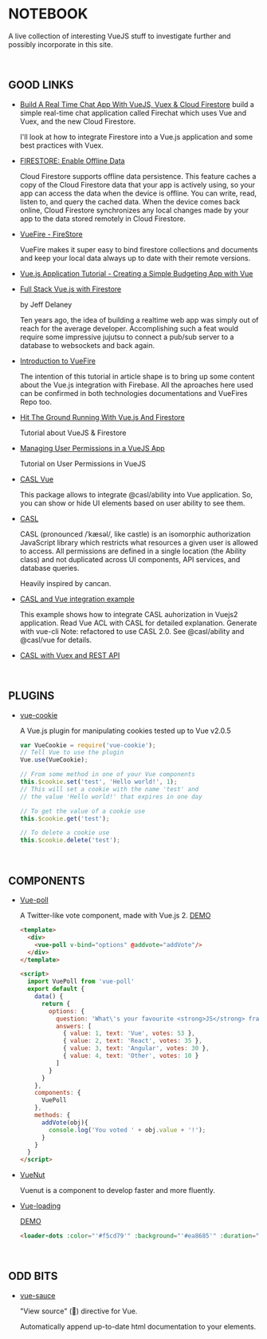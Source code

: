 
# NOTEBOOK

A live collection of interesting VueJS stuff to investigate further and possibly incorporate in this site.


<br>

## GOOD LINKS


* [Build A Real Time Chat App With VueJS, Vuex & Cloud Firestore](https://github.com/vuejsdevelopers/blog/wiki/Build-A-Real-Time-Chat-App-With-VueJS,-Vuex-&-Cloud-Firestore)
  build a simple real-time chat application called Firechat which uses Vue and Vuex, and the new Cloud Firestore.

  I'll look at how to integrate Firestore into a Vue.js application and some best practices with Vuex.


* [FIRESTORE: Enable Offline Data](https://firebase.google.com/docs/firestore/manage-data/enable-offline)

  Cloud Firestore supports offline data persistence. This feature caches a copy of the Cloud Firestore data that your app is actively using, so your app can access the data when the device is offline. You can write, read, listen to, and query the cached data. When the device comes back online, Cloud Firestore synchronizes any local changes made by your app to the data stored remotely in Cloud Firestore.
  
  
* [VueFire - FireStore](https://github.com/vuejs/vuefire/tree/firestore)

  VueFire makes it super easy to bind firestore collections and documents and keep your local data always up to date with their remote versions.
  
  
* [Vue.js Application Tutorial - Creating a Simple Budgeting App with Vue](https://matthiashager.com/complete-vuejs-application-tutorial)
  
  
* [Full Stack Vue.js with Firestore](https://medium.com/vue-mastery/full-stack-vue-js-with-firestore-62e2fe2ec1f3)
  
  by Jeff Delaney
  
  Ten years ago, the idea of building a realtime web app was simply out of reach for the average developer. Accomplishing such a feat would require some impressive jujutsu to connect a pub/sub server to a database to websockets and back again.
  
  
* [Introduction to VueFire](https://medium.com/@patrickstivalchaerke/introduction-to-vuefire-4d036acb2ac1)
  
  The intention of this tutorial in article shape is to bring up some content about the Vue.js integration with Firebase. All the aproaches here used can be confirmed in both technologies documentations and VueFires Repo too.
  

* [Hit The Ground Running With Vue.js And Firestore](https://www.smashingmagazine.com/2018/04/vuejs-firebase-firestore/)

  Tutorial about VueJS & Firestore
  
  
* [Managing User Permissions in a VueJS App](https://vuejsdevelopers.com/2018/01/08/vue-js-roles-permissions-casl/)
 
  Tutorial on User Permissions in VueJS
   
   
* [CASL Vue](https://github.com/stalniy/casl/tree/master/packages/casl-vue)
  
  This package allows to integrate @casl/ability into Vue application. So, you can show or hide UI elements based on user ability to see them.
  

* [CASL](https://stalniy.github.io/casl/)

  CASL (pronounced /ˈkæsəl/, like castle) is an isomorphic authorization JavaScript library which restricts what resources a given user is allowed to access. All permissions are defined in a single location (the Ability class) and not duplicated across UI components, API services, and database queries.
  
  Heavily inspired by cancan.
  
  
* [CASL and Vue integration example](https://github.com/stalniy/casl-vue-example)

  This example shows how to integrate CASL auhorization in Vuejs2 application. Read Vue ACL with CASL for detailed explanation.
  Generate with vue-cli
  Note: refactored to use CASL 2.0. See @casl/ability and @casl/vue for details.


* [CASL with Vuex and REST API](https://github.com/stalniy/casl-vue-api-example)


<br>

## PLUGINS

* [vue-cookie](https://github.com/alfhen/vue-cookie#readme)

  A Vue.js plugin for manipulating cookies tested up to Vue v2.0.5

  ```js
  var VueCookie = require('vue-cookie');
  // Tell Vue to use the plugin
  Vue.use(VueCookie);
  
  // From some method in one of your Vue components
  this.$cookie.set('test', 'Hello world!', 1);
  // This will set a cookie with the name 'test' and
  // the value 'Hello world!' that expires in one day
  
  // To get the value of a cookie use
  this.$cookie.get('test');
  
  // To delete a cookie use
  this.$cookie.delete('test');
  ```


<br>

## COMPONENTS

* [Vue-poll](https://github.com/ppietris/vue-poll)

  A Twitter-like vote component, made with Vue.js 2. [DEMO](https://rawgit.com/ppietris/vue-poll/master/index.html)

  ```html
  <template>
    <div>
      <vue-poll v-bind="options" @addvote="addVote"/>
    </div>
  </template>

  <script> 
    import VuePoll from 'vue-poll'
    export default {        
      data() {
        return {
          options: {
            question: 'What\'s your favourite <strong>JS</strong> framework?',
            answers: [
              { value: 1, text: 'Vue', votes: 53 },
              { value: 2, text: 'React', votes: 35 },
              { value: 3, text: 'Angular', votes: 30 },
              { value: 4, text: 'Other', votes: 10 } 
            ]
          }
        }
      },
      components: {
        VuePoll
      },
      methods: {
        addVote(obj){
          console.log('You voted ' + obj.value + '!');
        }
      }
    }
  </script>
  ```

* [VueNut](https://lusaxweb.github.io/vuenut.org/)

  Vuenut is a component to develop faster and more fluently.

* [Vue-loading](https://github.com/nulldreams/vue-loading) 

  [DEMO](https://vue-loading.netlify.com/)

  ```html
  <loader-dots :color="'#f5cd79'" :background="'#ea8685'" :duration="1" :size="15" />
  ```


<br>

## ODD BITS

* [vue-sauce](https://botre.github.io/vue-sauce/)

  "View source" (😬) directive for Vue.

  Automatically append up-to-date html documentation to your elements.



